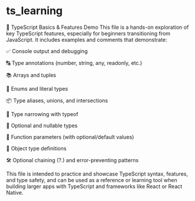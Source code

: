# ts_learning
📄 TypeScript Basics & Features Demo
This file is a hands-on exploration of key TypeScript features, especially for beginners transitioning from JavaScript. It includes examples and comments that demonstrate:

✅ Console output and debugging

🔠 Type annotations (number, string, any, readonly, etc.)

📚 Arrays and tuples

🎯 Enums and literal types

📦 Type aliases, unions, and intersections

🧠 Type narrowing with typeof

🧪 Optional and nullable types

🧰 Function parameters (with optional/default values)

🧾 Object type definitions

🛠️ Optional chaining (?.) and error-preventing patterns

This file is intended to practice and showcase TypeScript syntax, features, and type safety, and can be used as a reference or learning tool when building larger apps with TypeScript and frameworks like React or React Native.
